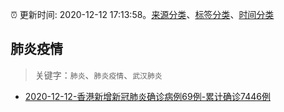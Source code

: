 :alarm_clock: 更新时间: 2020-12-12 17:13:58。[来源分类](../README.md)、[标签分类](../TAGS.md)、[时间分类](../TIMELINE.md)

## 肺炎疫情


> 关键字：`肺炎`、`肺炎疫情`、`武汉肺炎`



- [2020-12-12-香港新增新冠肺炎确诊病例69例-累计确诊7446例](http://app.cctv.com/special/cportal/detail/arti/index.html?id=ArtiDKnpDhPiAh7ACIR8jPRE201212&isfromapp=1) 